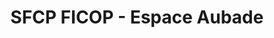 ---
title: "SFCP FICOP - Espace Aubade"
url: /nogent-sur-oise/sfcp-ficop-espace-aubade/
shop: Allgemein
---
